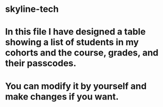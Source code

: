 # skyline-tech
# In this file I have designed a table showing a list of students in my cohorts and the course, grades, and their passcodes. 
# You can modify it by yourself and make changes if you want.
